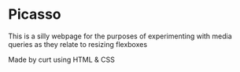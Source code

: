 # Picasso

This is a silly webpage for the purposes of experimenting with media queries as they relate to resizing flexboxes

Made by curt using HTML & CSS